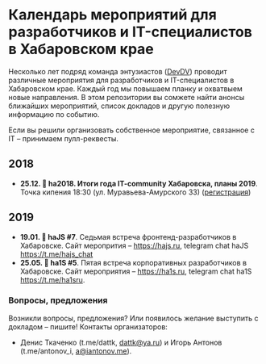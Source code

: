 # Календарь мероприятий для разработчиков и IT-специалистов в Хабаровском крае

Несколько лет подряд команда энтузиастов ([DevDV](https://devdv.ru)) проводит различные мероприятия для разработчиков и IT-специалистов в Хабаровском крае. Каждый год мы повышаем планку и охватвыем новые направления. В этом репозитории вы сомжете найти анонсы ближайших мероприятий, список докладов и другую полезную информацию по событию.

Если вы решили организовать собственное мероприятие, связанное с IT &ndash; принимаем пулл-реквесты.

## 2018

* **25.12. 🔰 ha2018. Итоги года IT-community Хабаровска, планы 2019**.
Точка кипения 18:30 (ул. Муравьева-Амурского 33) ([регистрация](https://leader-id.ru/event/14303/))

## 2019

* **19.01. 🚀 haJS #7**. Седьмая встреча фронтенд-разработчиков в Хабаровске. Сайт меропрития &ndash; https://hajs.ru, telegram chat haJS https://t.me/hajs_chat
* **25.05. 💢 ha1S #5**. Пятая встреча корпоративных разработчиков в Хабаровске. Сайт мероприятия &ndash; https://ha1s.ru, telegram chat ha1S https://t.me/ha1sru.

### Вопросы, предложения

Возникли вопросы, предложения? Или появилось желание выступить с докладом &ndash; пишите! Контакты организаторов:

* Денис Ткаченко (t.me/dattk, dattk@ya.ru) и Игорь Антонов (t.me/antonov_i, a@iantonov.me).
